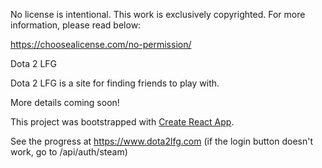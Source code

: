 No license is intentional. This work is exclusively copyrighted. For more information, please read below:

https://choosealicense.com/no-permission/

Dota 2 LFG

Dota 2 LFG is a site for finding friends to play with.

More details coming soon!

This project was bootstrapped with [Create React App](https://github.com/facebookincubator/create-react-app).

See the progress at https://www.dota2lfg.com (if the login button doesn't work, go to /api/auth/steam)
